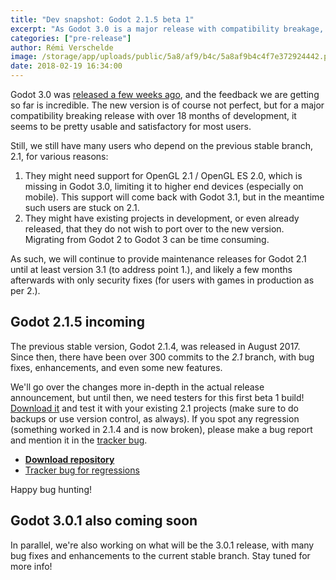 ```yaml
---
title: "Dev snapshot: Godot 2.1.5 beta 1"
excerpt: "As Godot 3.0 is a major release with compatibility breakage, we are still going to support the previous 2.1 stable branch for some time. Many fixes and enhancements have been done in the 2.1 branch since the release of 2.1.4 in August 2017, so it's time to get them tested widely to go towards a 2.1.5 release."
categories: ["pre-release"]
author: Rémi Verschelde
image: /storage/app/uploads/public/5a8/af9/b4c/5a8af9b4c4f7e372924442.png
date: 2018-02-19 16:34:00
---
```


Godot 3.0 was [released a few weeks ago](/article/godot-3-0-released), and the feedback we are getting so far is incredible. The new version is of course not perfect, but for a major compatibility breaking release with over 18 months of development, it seems to be pretty usable and satisfactory for most users.

Still, we still have many users who depend on the previous stable branch, 2.1, for various reasons:

1. They might need support for OpenGL 2.1 / OpenGL ES 2.0, which is missing in Godot 3.0, limiting it to higher end devices (especially on mobile). This support will come back with Godot 3.1, but in the meantime such users are stuck on 2.1.
2. They might have existing projects in development, or even already released, that they do not wish to port over to the new version. Migrating from Godot 2 to Godot 3 can be time consuming.

As such, we will continue to provide maintenance releases for Godot 2.1 until at least version 3.1 (to address point 1.), and likely a few months afterwards with only security fixes (for users with games in production as per 2.).

## Godot 2.1.5 incoming

The previous stable version, Godot 2.1.4, was released in August 2017. Since then, there have been over 300 commits to the *2.1* branch, with bug fixes, enhancements, and even some new features.

We'll go over the changes more in-depth in the actual release announcement, but until then, we need testers for this first beta 1 build! [Download it](https://download.tuxfamily.org/godotengine/2.1.5/beta1/) and test it with your existing 2.1 projects (make sure to do backups or use version control, as always). If you spot any regression (something worked in 2.1.4 and is now broken), please make a bug report and mention it in the [tracker bug](https://github.com/godotengine/godot/issues/16813).

- [**Download repository**](https://download.tuxfamily.org/godotengine/2.1.5/beta1/)
- [Tracker bug for regressions](https://github.com/godotengine/godot/issues/16813)

Happy bug hunting!

## Godot 3.0.1 also coming soon

In parallel, we're also working on what will be the 3.0.1 release, with many bug fixes and enhancements to the current stable branch. Stay tuned for more info!
